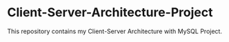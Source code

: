 # Client-Server-Architecture-Project
This repository contains my Client-Server Architecture with MySQL Project.
